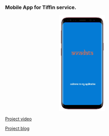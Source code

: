 ### Mobile App for Tiffin service.
<p align="center">
  <img width="150" height="auto" src="https://github.com/MananRPatel/MobileAppForTiffinService/blob/b21b38d9b195d6af3fbceb1abcd2874ab9528543/1617712328940.png">
</p>

[Project video](https://drive.google.com/file/d/1pXEellANDUa4iLtr-BfgWFORMQDKr320/view?usp=sharing)

[Project blog](https://19it103manan19it098hirak.blogspot.com/2021/03/mobileappfortiffinservice.html "blog")
